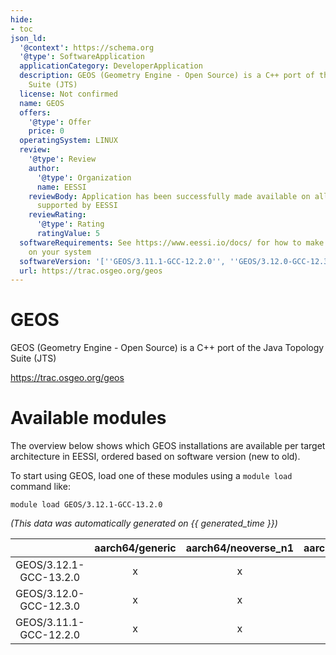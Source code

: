 ```yaml
---
hide:
- toc
json_ld:
  '@context': https://schema.org
  '@type': SoftwareApplication
  applicationCategory: DeveloperApplication
  description: GEOS (Geometry Engine - Open Source) is a C++ port of the Java Topology
    Suite (JTS)
  license: Not confirmed
  name: GEOS
  offers:
    '@type': Offer
    price: 0
  operatingSystem: LINUX
  review:
    '@type': Review
    author:
      '@type': Organization
      name: EESSI
    reviewBody: Application has been successfully made available on all architectures
      supported by EESSI
    reviewRating:
      '@type': Rating
      ratingValue: 5
  softwareRequirements: See https://www.eessi.io/docs/ for how to make EESSI available
    on your system
  softwareVersion: '[''GEOS/3.11.1-GCC-12.2.0'', ''GEOS/3.12.0-GCC-12.3.0'', ''GEOS/3.12.1-GCC-13.2.0'']'
  url: https://trac.osgeo.org/geos
---
```


GEOS
====


GEOS (Geometry Engine - Open Source) is a C++ port of the Java Topology Suite (JTS)

https://trac.osgeo.org/geos
# Available modules


The overview below shows which GEOS installations are available per target architecture in EESSI, ordered based on software version (new to old).

To start using GEOS, load one of these modules using a `module load` command like:

```shell
module load GEOS/3.12.1-GCC-13.2.0
```

*(This data was automatically generated on {{ generated_time }})*  

| |aarch64/generic|aarch64/neoverse_n1|aarch64/neoverse_v1|x86_64/generic|x86_64/amd/zen2|x86_64/amd/zen3|x86_64/amd/zen4|x86_64/intel/haswell|x86_64/intel/sapphirerapids|x86_64/intel/skylake_avx512|aarch64/nvidia/grace|
| :---: | :---: | :---: | :---: | :---: | :---: | :---: | :---: | :---: | :---: | :---: | :---: |
|GEOS/3.12.1-GCC-13.2.0|x|x|x|x|x|x|x|x|x|x|x|
|GEOS/3.12.0-GCC-12.3.0|x|x|x|x|x|x|x|x|x|x|x|
|GEOS/3.11.1-GCC-12.2.0|x|x|x|x|x|x|x|x|x|x|x|

